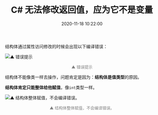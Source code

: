 ﻿---
title: C# 无法修改返回值，应为它不是变量
mathjax: false
date: 2020-11-18 10:22:00
tags: C#
categories: 编程爱好
---

结构体通过属性访问修改的时候会出现以下编译错误：

![▲ 错误提示](http://image.huvjie.com/201118N01_img01.jpg)

<div style="font-size:13px;color:gray;text-align:center">▲ 错误提示</div>

<!--more-->

结构体不能像类一样去操作，问题肯定是因为：**结构体是值类型**的原因。

**结构体肯定只能整体给他赋值**，像`int`类型一样。

![▲ 结构体整体赋值，不会编译错误。](http://image.huvjie.com/201118N01_img02.jpg)

<div style="font-size:13px;color:gray;text-align:center">▲ 结构体整体赋值，不会编译错误。</div>
